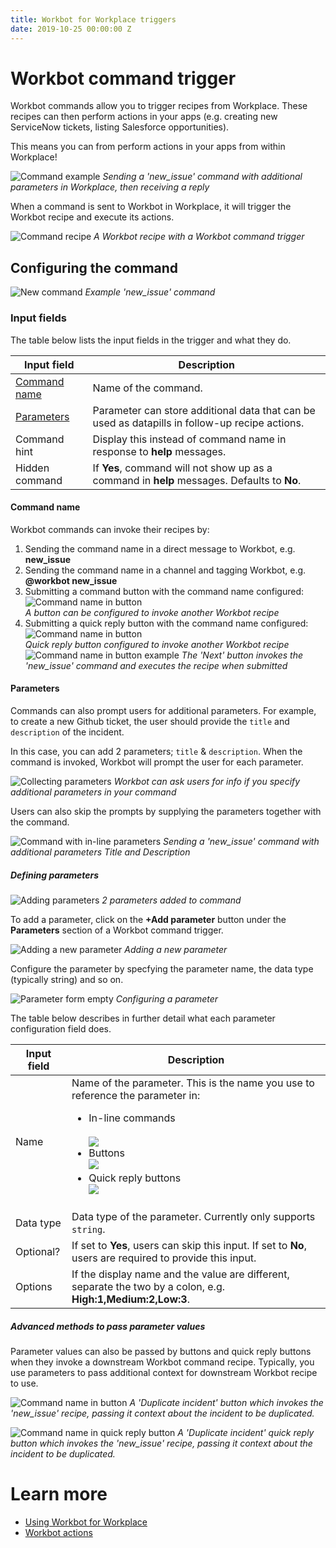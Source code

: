 ```yaml
---
title: Workbot for Workplace triggers
date: 2019-10-25 00:00:00 Z
---
```


# Workbot command trigger
Workbot commands allow you to trigger recipes from Workplace. These recipes can then perform actions in your apps (e.g. creating new ServiceNow tickets, listing Salesforce opportunities).

This means you can from perform actions in your apps from within Workplace!

![Command example](/assets/images/workbot-for-workplace/workbot-command-example.png)
*Sending a 'new_issue' command with additional parameters in Workplace, then receiving a reply*

When a command is sent to Workbot in Workplace, it will trigger the Workbot recipe and execute its actions.

![Command recipe](/assets/images/workbot-for-workplace/command-recipes.png)
*A Workbot recipe with a Workbot command trigger*

## Configuring the command
![New command](/assets/images/workbot-for-workplace/new-command.png)
*Example 'new_issue' command*

### Input fields
The table below lists the input fields in the trigger and what they do.

<table class="unchanged rich-diff-level-one">
    <thead>
        <tr>
            <th>Input field</th>
            <th>Description</th>
        </tr>
    </thead>
    <tbody>
        <tr>
            <td><a href="#command-name">Command name</a></td>
            <td>
              Name of the command.
            </td>
        </tr>
        <tr>
            <td><a href="#parameters">Parameters</a></td>
            <td>
              Parameter can store additional data that can be used as datapills in follow-up recipe actions.
            </td>
        </tr>
        <tr>
            <td>Command hint</td>
            <td>
            Display this instead of command name in response to <b>help</b> messages.
            </td>
        </tr>
        <tr>
            <td>Hidden command</td>
            <td>
              If <b>Yes</b>, command will not show up as a command in <b>help</b> messages. Defaults to <b>No</b>.
            </td>
        </tr>
    </tbody>
</table>

#### Command name
Workbot commands can invoke their recipes by:
1.  Sending the command name in a direct message to Workbot, e.g. **new_issue**
2. Sending the command name in a channel and tagging Workbot, e.g. **@workbot new_issue**
3. Submitting a command button with the command name configured:
![Command name in button](/assets/images/workbot-for-workplace/command-button.png)<br>*A button can be configured to invoke another Workbot recipe*<br>
4. Submitting a quick reply button with the command name configured:
![Command name in button](/assets/images/workbot-for-workplace/command-quick-reply-button.png)<br>*Quick reply button configured to invoke another Workbot recipe*<br>
![Command name in button example](/assets/images/workbot-for-workplace/button-click.png)
*The 'Next' button invokes the 'new_issue' command and executes the recipe when submitted*

#### Parameters
Commands can also prompt users for additional parameters. For example, to create a new Github ticket, the user should provide the `title` and `description` of the incident.

In this case, you can add 2 parameters; `title` & `description`. When the command is invoked, Workbot will prompt the user for each parameter.

![Collecting parameters](/assets/images/workbot-for-workplace/collecting-parameters.png)
*Workbot can ask users for info if you specify additional parameters in your command*

Users can also skip the prompts by supplying the parameters together with the command.

![Command with in-line parameters](/assets/images/workbot-for-workplace/workbot-command-example.png)
*Sending a 'new_issue' command with additional parameters Title and Description*

##### Defining parameters
![Adding parameters](/assets/images/workbot-for-workplace/adding-parameters.png)
*2 parameters added to command*

To add a parameter, click on the **+Add parameter** button under the **Parameters** section of a Workbot command trigger.

![Adding a new parameter](/assets/images/workbot-for-workplace/adding-a-parameter.png)
*Adding a new parameter*

Configure the parameter by specfying the parameter name, the data type (typically string) and so on.

![Parameter form empty](/assets/images/workbot-for-workplace/configuring-a-parameter.png)
*Configuring a parameter*

The table below describes in further detail what each parameter configuration field does.

<table class="unchanged rich-diff-level-one">
    <thead>
        <tr>
            <th>Input field</th>
            <th>Description</th>
        </tr>
    </thead>
    <tbody>
        <tr>
            <td>Name</td>
            <td>
              Name of the parameter. This is the name you use to reference the parameter in:<br>
              <ul>
                <li>
                  In-line commands</li><br><img src="/assets/images/workbot-for-workplace/workbot-command-example.png"></img>
                </li>
                <li>
                  Buttons<br><img src="/assets/images/workbot-for-workplace/buttons.png"></img>
                </li>
                <li>
                  Quick reply buttons<br><img src="/assets/images/workbot-for-workplace/quick-reply-buttons.png"></img>
                </li>
            </td>
        </tr>
        <tr>
            <td>Data type</td>
            <td>
              Data type of the parameter. Currently only supports <code>string</code>.
            </td>
        </tr>
        <tr>
            <td>Optional?</td>
            <td>
              If set to <b>Yes</b>, users can skip this input. If set to <b>No</b>, users are required to provide this input.
            </td>
        </tr>
        <tr>
            <td>Options</td>
            <td>
              If the display name and the value are different, separate the two by a colon, e.g. <b>High:1,Medium:2,Low:3</b>.
            </td>
        </tr>
    </tbody>
</table>

##### Advanced methods to pass parameter values
Parameter values can also be passed by buttons and quick reply buttons when they invoke a downstream Workbot command recipe. Typically, you use parameters to pass additional context for downstream Workbot recipe to use.

![Command name in button](/assets/images/workbot-for-workplace/command-button.png)
*A 'Duplicate incident' button which invokes the 'new_issue' recipe, passing it context about the incident to be duplicated.*

![Command name in quick reply button](/assets/images/workbot-for-workplace/command-quick-reply-button.png)
*A 'Duplicate incident' quick reply button which invokes the 'new_issue' recipe, passing it context about the incident to be duplicated.*

# Learn more
- [Using Workbot for Workplace](/workbot-for-workplace/using-workbot-for-workplace.md)
- [Workbot actions](/workbot-for-workplace/workbot-actions.md)
